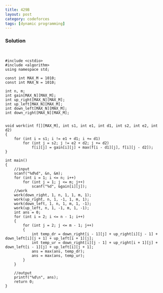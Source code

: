 ```yaml
---
title: 429B
layout: post
category: codeforces
tags: [dynamic programming]
---
```



### Solution  
<br/>

	#include <cstdio>
	#include <algorithm>
	using namespace std;

	const int MAX_M = 1010;
	const int MAX_N = 1010;

	int n, m;
	int gain[MAX_N][MAX_M];
	int up_right[MAX_N][MAX_M];
	int up_left[MAX_N][MAX_M];
	int down_left[MAX_N][MAX_M];
	int down_right[MAX_N][MAX_M];


	void work(int f[][MAX_M], int s1, int e1, int d1, int s2, int e2, int d2)
	{
		for (int i = s1; i != e1 + d1; i += d1)
			for (int j = s2; j != e2 + d2; j += d2)
				f[i][j] = gain[i][j] + max(f[i - d1][j], f[i][j - d2]);
	}

	int main()
	{
		//input
		scanf("%d%d", &n, &m);
		for (int i = 1; i <= n; i++)
			for (int j = 1; j <= m; j++)
				scanf("%d", &gain[i][j]);
		//work
		work(down_right, 1, n, 1, 1, m, 1);
		work(up_right, n, 1, -1, 1, m, 1);
		work(down_left, 1, n, 1, m, 1, -1);
		work(up_left, n, 1, -1, m, 1, -1);
		int ans = 0;
		for (int i = 2; i <= n - 1; i++)
		{
			for (int j = 2; j <= m - 1; j++)
			{
				int temp_dr = down_right[i - 1][j] + up_right[i][j - 1] + down_left[i][j + 1] + up_left[i + 1][j];
				int temp_ur = down_right[i][j - 1] + up_right[i + 1][j] + down_left[i - 1][j] + up_left[i][j + 1];
				ans = max(ans, temp_dr);
				ans = max(ans, temp_ur);
			}
		}

		//output
		printf("%d\n", ans);
		return 0;
	}

